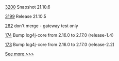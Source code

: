 
[3200](https://github.com/hyperledger/besu/pull/3200) Snapshot 21.10.6

[3199](https://github.com/hyperledger/besu/pull/3199) Release 21.10.5

[262](https://github.com/hyperledger-labs/fablo/pull/262) don't merge - gateway test only

[174](https://github.com/hyperledger/fabric-sdk-java/pull/174) Bump log4j-core from 2.16.0 to 2.17.0 (release-1.4)

[173](https://github.com/hyperledger/fabric-sdk-java/pull/173) Bump log4j-core from 2.16.0 to 2.17.0 (release-2.2)


[See more >>>](https://start-here.hyperledger.org/pull-requests)
